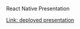 React Native Presentation 

[Link: deployed presentation](https://react-native-paxom4ik.netlify.app/)

